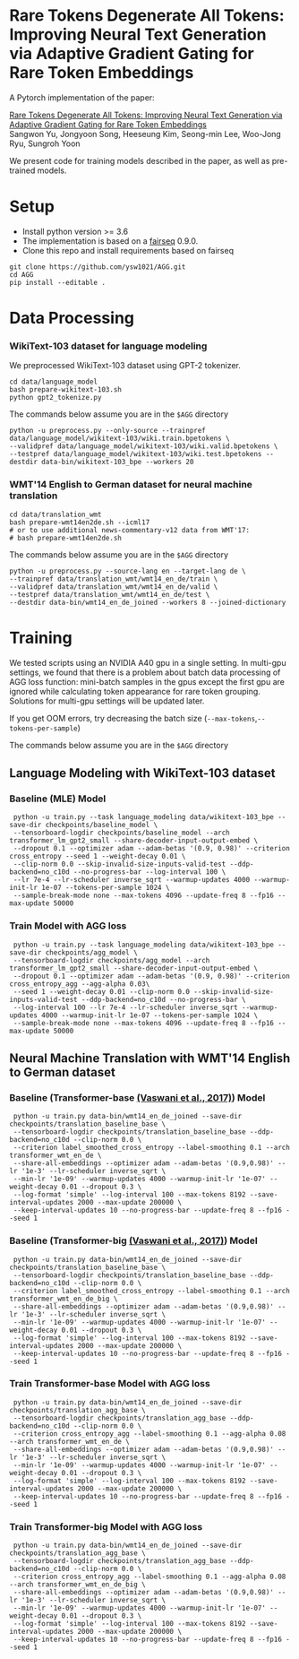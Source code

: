# Rare Tokens Degenerate All Tokens: Improving Neural Text Generation via Adaptive Gradient Gating for Rare Token Embeddings
A Pytorch implementation of the paper:

[Rare Tokens Degenerate All Tokens: Improving Neural Text Generation via Adaptive Gradient Gating for Rare Token Embeddings](https://arxiv.org/abs/2109.03127) \
Sangwon Yu, Jongyoon Song, Heeseung Kim, Seong-min Lee, Woo-Jong Ryu, Sungroh Yoon

We present code for training models described in the paper, as well as pre-trained models.

# Setup
 - Install python version >= 3.6
 - The implementation is based on a [fairseq](https://github.com/pytorch/fairseq) 0.9.0.
 - Clone this repo and install requirements based on fairseq

```
git clone https://github.com/ysw1021/AGG.git
cd AGG
pip install --editable .
```
      
# Data Processing
 ### WikiText-103 dataset for language modeling
 
  We preprocessed WikiText-103 dataset using GPT-2 tokenizer.
 
```
cd data/language_model
bash prepare-wikitext-103.sh
python gpt2_tokenize.py
```
The commands below assume you are in the ```$AGG``` directory
```
python -u preprocess.py --only-source --trainpref data/language_model/wikitext-103/wiki.train.bpetokens \
--validpref data/language_model/wikitext-103/wiki.valid.bpetokens \
--testpref data/language_model/wikitext-103/wiki.test.bpetokens --destdir data-bin/wikitext-103_bpe --workers 20
```
 ### WMT'14 English to German dataset for neural machine translation
 
```
cd data/translation_wmt
bash prepare-wmt14en2de.sh --icml17
# or to use additional news-commentary-v12 data from WMT'17:
# bash prepare-wmt14en2de.sh
```
The commands below assume you are in the ```$AGG``` directory
```
python -u preprocess.py --source-lang en --target-lang de \
--trainpref data/translation_wmt/wmt14_en_de/train \
--validpref data/translation_wmt/wmt14_en_de/valid \
--testpref data/translation_wmt/wmt14_en_de/test \
--destdir data-bin/wmt14_en_de_joined --workers 8 --joined-dictionary
```

# Training
 We tested scripts using an NVIDIA A40 gpu in a single setting. In multi-gpu settings, we found that there is a problem about batch data processing of AGG loss function: mini-batch samples in the gpus except the first gpu are ignored while calculating token appearance for rare token grouping. Solutions for multi-gpu settings will be updated later. 
 
 If you get OOM errors, try decreasing the batch size (```--max-tokens```,```--tokens-per-sample```)
 
 The commands below assume you are in the ```$AGG``` directory
 
  ## Language Modeling with WikiText-103 dataset

   ### Baseline (MLE) Model
   
     python -u train.py --task language_modeling data/wikitext-103_bpe --save-dir checkpoints/baseline_model \
     --tensorboard-logdir checkpoints/baseline_model --arch transformer_lm_gpt2_small --share-decoder-input-output-embed \
     --dropout 0.1 --optimizer adam --adam-betas '(0.9, 0.98)' --criterion cross_entropy --seed 1 --weight-decay 0.01 \
     --clip-norm 0.0 --skip-invalid-size-inputs-valid-test --ddp-backend=no_c10d --no-progress-bar --log-interval 100 \
     --lr 7e-4 --lr-scheduler inverse_sqrt --warmup-updates 4000 --warmup-init-lr 1e-07 --tokens-per-sample 1024 \
     --sample-break-mode none --max-tokens 4096 --update-freq 8 --fp16 --max-update 50000
     
   ### Train Model with AGG loss
   
     python -u train.py --task language_modeling data/wikitext-103_bpe --save-dir checkpoints/agg_model \
     --tensorboard-logdir checkpoints/agg_model --arch transformer_lm_gpt2_small --share-decoder-input-output-embed \
     --dropout 0.1 --optimizer adam --adam-betas '(0.9, 0.98)' --criterion cross_entropy_agg --agg-alpha 0.03\
     --seed 1 --weight-decay 0.01 --clip-norm 0.0 --skip-invalid-size-inputs-valid-test --ddp-backend=no_c10d --no-progress-bar \
     --log-interval 100 --lr 7e-4 --lr-scheduler inverse_sqrt --warmup-updates 4000 --warmup-init-lr 1e-07 --tokens-per-sample 1024 \
     --sample-break-mode none --max-tokens 4096 --update-freq 8 --fp16 --max-update 50000
     
  ## Neural Machine Translation with WMT'14 English to German dataset
  
   ### Baseline (Transformer-base [(Vaswani et al., 2017)](https://arxiv.org/abs/1706.03762)) Model
   
     python -u train.py data-bin/wmt14_en_de_joined --save-dir checkpoints/translation_baseline_base \
     --tensorboard-logdir checkpoints/translation_baseline_base --ddp-backend=no_c10d --clip-norm 0.0 \
     --criterion label_smoothed_cross_entropy --label-smoothing 0.1 --arch transformer_wmt_en_de \
     --share-all-embeddings --optimizer adam --adam-betas '(0.9,0.98)' --lr '1e-3' --lr-scheduler inverse_sqrt \
     --min-lr '1e-09' --warmup-updates 4000 --warmup-init-lr '1e-07' --weight-decay 0.01 --dropout 0.3 \
     --log-format 'simple' --log-interval 100 --max-tokens 8192 --save-interval-updates 2000 --max-update 200000 \
     --keep-interval-updates 10 --no-progress-bar --update-freq 8 --fp16 --seed 1
     
   ### Baseline (Transformer-big [(Vaswani et al., 2017)](https://arxiv.org/abs/1706.03762)) Model
   
     python -u train.py data-bin/wmt14_en_de_joined --save-dir checkpoints/translation_baseline_base \
     --tensorboard-logdir checkpoints/translation_baseline_base --ddp-backend=no_c10d --clip-norm 0.0 \
     --criterion label_smoothed_cross_entropy --label-smoothing 0.1 --arch transformer_wmt_en_de_big \
     --share-all-embeddings --optimizer adam --adam-betas '(0.9,0.98)' --lr '1e-3' --lr-scheduler inverse_sqrt \
     --min-lr '1e-09' --warmup-updates 4000 --warmup-init-lr '1e-07' --weight-decay 0.01 --dropout 0.3 \
     --log-format 'simple' --log-interval 100 --max-tokens 8192 --save-interval-updates 2000 --max-update 200000 \
     --keep-interval-updates 10 --no-progress-bar --update-freq 8 --fp16 --seed 1
     
   ### Train Transformer-base Model with AGG loss
   
     python -u train.py data-bin/wmt14_en_de_joined --save-dir checkpoints/translation_agg_base \
     --tensorboard-logdir checkpoints/translation_agg_base --ddp-backend=no_c10d --clip-norm 0.0 \
     --criterion cross_entropy_agg --label-smoothing 0.1 --agg-alpha 0.08 --arch transformer_wmt_en_de \
     --share-all-embeddings --optimizer adam --adam-betas '(0.9,0.98)' --lr '1e-3' --lr-scheduler inverse_sqrt \
     --min-lr '1e-09' --warmup-updates 4000 --warmup-init-lr '1e-07' --weight-decay 0.01 --dropout 0.3 \
     --log-format 'simple' --log-interval 100 --max-tokens 8192 --save-interval-updates 2000 --max-update 200000 \
     --keep-interval-updates 10 --no-progress-bar --update-freq 8 --fp16 --seed 1
     
   ### Train Transformer-big Model with AGG loss
   
     python -u train.py data-bin/wmt14_en_de_joined --save-dir checkpoints/translation_agg_base \
     --tensorboard-logdir checkpoints/translation_agg_base --ddp-backend=no_c10d --clip-norm 0.0 \
     --criterion cross_entropy_agg --label-smoothing 0.1 --agg-alpha 0.08 --arch transformer_wmt_en_de_big \
     --share-all-embeddings --optimizer adam --adam-betas '(0.9,0.98)' --lr '1e-3' --lr-scheduler inverse_sqrt \
     --min-lr '1e-09' --warmup-updates 4000 --warmup-init-lr '1e-07' --weight-decay 0.01 --dropout 0.3 \
     --log-format 'simple' --log-interval 100 --max-tokens 8192 --save-interval-updates 2000 --max-update 200000 \
     --keep-interval-updates 10 --no-progress-bar --update-freq 8 --fp16 --seed 1  
 
     
 
  
